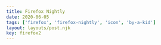 ```yaml
---
title: Firefox Nightly
date: 2020-06-05
tags: ['firefox', 'firefox-nightly', 'icon', 'by-a-kid']
layout: layouts/post.njk
key: firefox2
---
```


